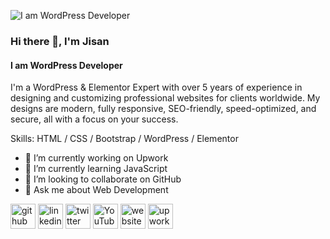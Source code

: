 ![I am WordPress Developer](https://media.licdn.com/dms/image/v2/D5616AQGwciK6Kg96hw/profile-displaybackgroundimage-shrink_350_1400/profile-displaybackgroundimage-shrink_350_1400/0/1661704286703?e=1759968000&v=beta&t=WW-7rRIakRgRmOi5XOy2hoQUxyY7d12XbeqftWW5f1o)

### Hi there 👋, I'm Jisan
#### I am WordPress Developer

I'm a WordPress & Elementor Expert with over 5 years of experience in designing and customizing professional websites for clients worldwide. My designs are modern, fully responsive, SEO-friendly, speed-optimized, and secure, all with a focus on your success.

Skills: HTML / CSS / Bootstrap / WordPress / Elementor

- 🔭 I’m currently working on Upwork 
- 🌱 I’m currently learning JavaScript 
- 👯 I’m looking to collaborate on GitHub 
- 💬 Ask me about Web Development 


[<img src='https://cdn.jsdelivr.net/npm/simple-icons@3.0.1/icons/github.svg' alt='github' height='40'>](https://github.com/kamrujjamanjisan)  [<img src='https://cdn.jsdelivr.net/npm/simple-icons@3.0.1/icons/linkedin.svg' alt='linkedin' height='40'>](https://www.linkedin.com/in/kamrujjamanjisan/)  [<img src='https://cdn.jsdelivr.net/npm/simple-icons@3.0.1/icons/twitter.svg' alt='twitter' height='40'>](https://twitter.com/kamrujamanjisan)  [<img src='https://cdn.jsdelivr.net/npm/simple-icons@3.0.1/icons/youtube.svg' alt='YouTube' height='40'>](https://www.youtube.com/channel/kamrujjamanjisan)  [<img src='https://cdn.jsdelivr.net/npm/simple-icons@3.0.1/icons/icloud.svg' alt='website' height='40'>](https://www.kamrujjamanjisan.com/)  [<img src='https://cdn.jsdelivr.net/npm/simple-icons@3.0.1/icons/upwork.svg' alt='upwork' height='40'>](https://www.upwork.com/freelancers/~017caa56e861ed047a)  

